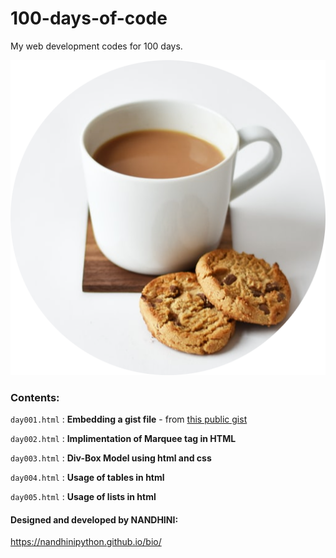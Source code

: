 # 100-days-of-code
My web development codes for 100 days.

![my image](https://github.com/NandhiniPython/100-days-of-code/blob/main/images/myimg.png)

### Contents:

`day001.html` : **Embedding a gist file** - from [this public gist](https://gist.github.com/NandhiniPython/a5b69d7fae3d051c462341c28bf79fa9)

`day002.html` : **Implimentation of Marquee tag in HTML**

`day003.html` : **Div-Box Model using html and css**

`day004.html` : **Usage of tables in html**

`day005.html` : **Usage of lists in html**


#### Designed and developed by NANDHINI:

https://nandhinipython.github.io/bio/
